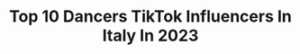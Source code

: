 ---
title: Top 10 Dancers TikTok Influencers In Italy In 2023
description: >-
  Find top dancers TikTok influencers in Italy in 2023. Most popular hashtags: #perte #foryou #trend #dance.
platform: TikTok
hits: 102
text_top: Identify the best TikTok accounts on inBeat.
text_bottom: Our platform has 102 TikTok influencers like this in Italy for you to connect with.
profiles:
  - username: "melissamonti2"
    fullname: >-
      𝕄 𝔼 𝕃 𝕀 𝕊 𝕊 𝔸 🖤
    bio: >-
      • MELLY🌹🤍 •DANCER💃🏻 •ITALIAN GIRL🇮🇹 •@il2chenonpensavidivolere 🎥
    location: "Italy"
    followers: 4933
    engagement: 1324
    commentsToLikes: 0.088877
    id: ckb8zode8f8ut0j23mfxvhbzt
    verified: false
    hashtags: "#neiperte, #fyp, #videovirale, #perte"
  - username: "elenaanthony_bd"
    fullname: >-
      Elena Travaini
    bio: >-
      🥇Founders of Blindly Dancing 💃 Dancers 👗 Model 👩‍👧 Mom 👨‍👧 Tato
    location: "Italy"
    followers: 2525
    engagement: 1742
    commentsToLikes: 0.054185
    id: cka63lqno4w2b0i788dw0ar27
    verified: false
    hashtags: "#elenatravaini, #foryou, #lago, #perte"
  - username: "giuliaaeulisse"
    fullname: >-
      Giulia Eulisse
    bio: >-
      🤍Gymnast and dancer🤍 Seguitemi su IG 📲 @giuliaaeulisse
    location: "Italy"
    followers: 31400
    engagement: 2391
    commentsToLikes: 0.030497
    id: ckc36tj1cvpk40j23gs9uwowu
    verified: false
    hashtags: "#foryou, #gym, #ginnasticaartistica, #me"
  - username: "polly_dance_"
    fullname: >-
      Polly Dance
    bio: >-
      💗Polly Dance Dancer/Dance Teacher/ Dance Vlogger✌🏽 📩pollydanceworks@gmail.com
    location: "Italy"
    followers: 182900
    engagement: 1292
    commentsToLikes: 0.014964
    id: ck9dtxk51dzvm0j783rmphcfz
    verified: true
    hashtags: "#dance, #pollydance, #justdance2021, #tiktokita"
  - username: "emmadeltoro"
    fullname: >-
      emmadeltoro
    bio: >-
      Dancer💃 Model✨ italy🇮🇹 LA SOLITA STORIA⬇️🤩 Follow me on Instagram↗️
    location: "Italy"
    followers: 682400
    engagement: 1552
    commentsToLikes: 0.005017
    id: ckavlfv1buse00j23n46wq8vg
    verified: true
    hashtags: "#foryou, #foru, #perte, #vlog"
  - username: "ilarialai2"
    fullname: >-
      Ilaria Lai
    bio: >-
      Dancer and Teacher Italy 📍🇮🇹 Follow me 🔥 IG ilaria_lai_
    location: "Italy"
    followers: 25600
    engagement: 918
    commentsToLikes: 0.060265
    id: ckcj12i8k3oeb0j234hjdr2xf
    verified: false
    hashtags: "#fyp, #dancer, #hiphop, #trending"
  - username: "queen.g.navy_"
    fullname: >-
      Giada D'Amario
    bio: >-
      🇮🇹 💃🏽DANCER/COREOGRAPHER💃🏽 IG: @queen.g.navy_ 🇮🇹
    location: "Italy"
    followers: 64100
    engagement: 1381
    commentsToLikes: 0.039969
    id: ckb9ici7l8hdm0j23t9f7fz6h
    verified: false
    hashtags: "#trend, #virale, #viral, #perte"
  - username: "alessandrovisciglia"
    fullname: >-
      Alessandro Visciglia
    bio: >-
      • Alessandro Visciglia 👆🏻 • 24’’ • Milan • Latin Dancer • LGBT 🏳️‍🌈 FAMILY
    location: "Italy"
    followers: 11900
    engagement: 829
    commentsToLikes: 0.098381
    id: ck9aarp8plsdy0j785yvl3hi4
    verified: false
    hashtags: "#fyp, #trend, #pervoi, #tbt"
  - username: "dantejgerlo"
    fullname: >-
      DANTE
    bio: >-
      DANTE Dancer/Singer CEO of “TU SABE”
    location: "Italy"
    followers: 336200
    engagement: 1502
    commentsToLikes: 0.017701
    id: ckb9pypyzlgte0j23bkjkeebp
    verified: false
    hashtags: "#relazioni, #losapeviche, #italia, #perte"
  - username: "francydeltoro"
    fullname: >-
      Francesca del toro
    bio: >-
      Dancer 🌹 Model ☘️ Youtuber “Deltoro sisters” 👩‍❤️‍👩
    location: "Italy"
    followers: 35900
    engagement: 1839
    commentsToLikes: 0.005295
    id: ckc7zlb2p1aba0j23zw8m1sgb
    verified: false
    hashtags: "#perte, #lovedisoloqua, #tiktok, #babymama"
---